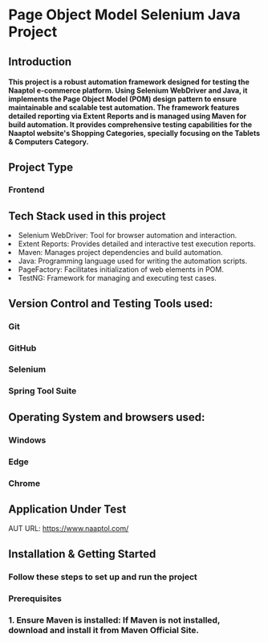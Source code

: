 # Page Object Model Selenium Java Project
## Introduction
#### This project is a robust automation framework designed for testing the Naaptol e-commerce platform. Using Selenium WebDriver and Java, it implements the Page Object Model (POM) design pattern to ensure maintainable and scalable test automation. The framework features detailed reporting via Extent Reports and is managed using Maven for build automation. It provides comprehensive testing capabilities for the Naaptol website's Shopping Categories, specially focusing on the Tablets & Computers Category.
## Project Type 
### Frontend
## Tech Stack used in this project
<li>Selenium WebDriver: Tool for browser automation and interaction.</li>
<li>Extent Reports: Provides detailed and interactive test execution reports.</li>
<li>Maven: Manages project dependencies and build automation.</li>
<li>Java: Programming language used for writing the automation scripts.</li>
<li>PageFactory: Facilitates initialization of web elements in POM.</li>
<li>TestNG: Framework for managing and executing test cases.</li>

## Version Control and Testing Tools used:
### **Git**
### **GitHub**
### **Selenium**
### **Spring Tool Suite**
## Operating System and browsers used:
### **Windows**
### **Edge**
### **Chrome**
## Application Under Test
AUT URL:  https://www.naaptol.com/ 

##  Installation & Getting Started
### Follow these steps to set up and run the project
### Prerequisites
### 1. Ensure Maven is installed: If Maven is not installed, download and install it from Maven Official Site.
